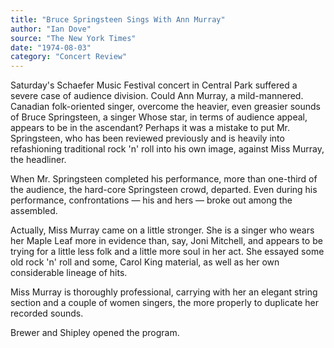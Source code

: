 ```yaml
---
title: "Bruce Springsteen Sings With Ann Murray"
author: "Ian Dove"
source: "The New York Times"
date: "1974-08-03"
category: "Concert Review"
---
```


Saturday's Schaefer Music Festival concert in Central Park suffered a severe case of audience division. Could Ann Murray, a mild-mannered. Canadian folk-oriented singer, overcome the heavier, even greasier sounds of Bruce Springsteen, a singer Whose star, in terms of audience appeal, appears to be in the ascendant? Perhaps it was a mistake to put Mr. Springsteen, who has been reviewed previously and is heavily into refashioning traditional rock 'n' roll into his own image, against Miss Murray, the headliner.

When Mr. Springsteen completed his performance, more than one-third of the audience, the hard-core Springsteen crowd, departed. Even during his performance, confrontations — his and hers — broke out among the assembled.

Actually, Miss Murray came on a little stronger. She is a singer who wears her Maple Leaf more in evidence than, say, Joni Mitchell, and appears to be trying for a little less folk and a little more soul in her act. She essayed some old rock 'n' roll and some, Carol King material, as well as her own considerable lineage of hits.

Miss Murray is thoroughly professional, carrying with her an elegant string section and a couple of women singers, the more properly to duplicate her recorded sounds.

Brewer and Shipley opened the program.
